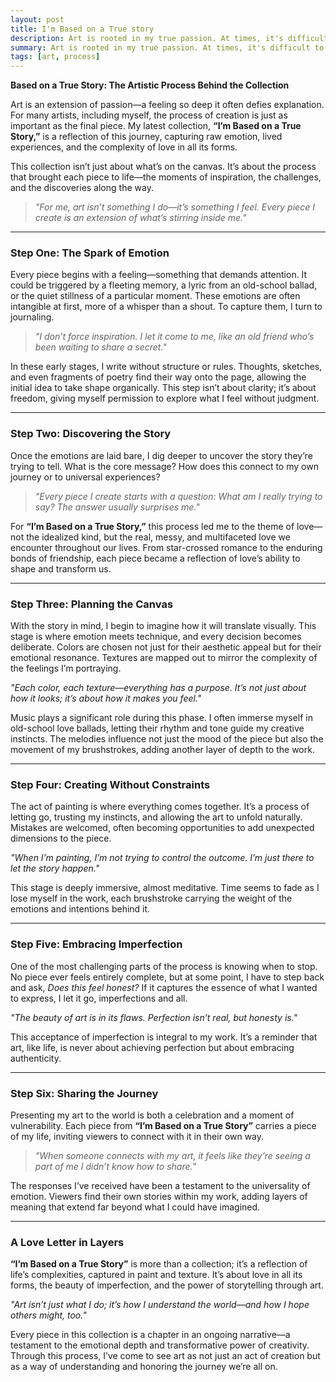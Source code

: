 ```yaml
---
layout: post
title: I'm Based on a True story
description: Art is rooted in my true passion. At times, it's difficult to articulate, but I’ve found it’s better to let it flow naturally. When I first considered art journaling, I thought it would be challenging to find freedom in my writing. Yet, to my surprise, it came effortlessly—almost as if I’d been waiting for this moment.
summary: Art is rooted in my true passion. At times, it's difficult to articulate, but I’ve found it’s better to let it flow naturally.
tags: [art, process]
---
```


**Based on a True Story: The Artistic Process Behind the Collection**  

Art is an extension of passion—a feeling so deep it often defies explanation. For many artists, including myself, the process of creation is just as important as the final piece. My latest collection, **“I’m Based on a True Story,”** is a reflection of this journey, capturing raw emotion, lived experiences, and the complexity of love in all its forms.  

This collection isn’t just about what’s on the canvas. It’s about the process that brought each piece to life—the moments of inspiration, the challenges, and the discoveries along the way.  

> *"For me, art isn’t something I do—it’s something I feel. Every piece I create is an extension of what’s stirring inside me."*  

---

### **Step One: The Spark of Emotion**  
Every piece begins with a feeling—something that demands attention. It could be triggered by a fleeting memory, a lyric from an old-school ballad, or the quiet stillness of a particular moment. These emotions are often intangible at first, more of a whisper than a shout. To capture them, I turn to journaling.  

> *"I don’t force inspiration. I let it come to me, like an old friend who’s been waiting to share a secret."*  

In these early stages, I write without structure or rules. Thoughts, sketches, and even fragments of poetry find their way onto the page, allowing the initial idea to take shape organically. This step isn’t about clarity; it’s about freedom, giving myself permission to explore what I feel without judgment.  

---

### **Step Two: Discovering the Story**  
Once the emotions are laid bare, I dig deeper to uncover the story they’re trying to tell. What is the core message? How does this connect to my own journey or to universal experiences?  

> *"Every piece I create starts with a question: What am I really trying to say? The answer usually surprises me."*  

For **“I’m Based on a True Story,”** this process led me to the theme of love—not the idealized kind, but the real, messy, and multifaceted love we encounter throughout our lives. From star-crossed romance to the enduring bonds of friendship, each piece became a reflection of love’s ability to shape and transform us.  

---

### **Step Three: Planning the Canvas**  
With the story in mind, I begin to imagine how it will translate visually. This stage is where emotion meets technique, and every decision becomes deliberate. Colors are chosen not just for their aesthetic appeal but for their emotional resonance. Textures are mapped out to mirror the complexity of the feelings I’m portraying.  

*"Each color, each texture—everything has a purpose. It’s not just about how it looks; it’s about how it makes you feel."*  

Music plays a significant role during this phase. I often immerse myself in old-school love ballads, letting their rhythm and tone guide my creative instincts. The melodies influence not just the mood of the piece but also the movement of my brushstrokes, adding another layer of depth to the work.  

---

### **Step Four: Creating Without Constraints**  
The act of painting is where everything comes together. It’s a process of letting go, trusting my instincts, and allowing the art to unfold naturally. Mistakes are welcomed, often becoming opportunities to add unexpected dimensions to the piece.  

*"When I’m painting, I’m not trying to control the outcome. I’m just there to let the story happen."*  

This stage is deeply immersive, almost meditative. Time seems to fade as I lose myself in the work, each brushstroke carrying the weight of the emotions and intentions behind it.  

---

### **Step Five: Embracing Imperfection**  
One of the most challenging parts of the process is knowing when to stop. No piece ever feels entirely complete, but at some point, I have to step back and ask, *Does this feel honest?* If it captures the essence of what I wanted to express, I let it go, imperfections and all.  

*"The beauty of art is in its flaws. Perfection isn’t real, but honesty is."*  

This acceptance of imperfection is integral to my work. It’s a reminder that art, like life, is never about achieving perfection but about embracing authenticity.  

---

### **Step Six: Sharing the Journey**  
Presenting my art to the world is both a celebration and a moment of vulnerability. Each piece from **“I’m Based on a True Story”** carries a piece of my life, inviting viewers to connect with it in their own way.  

> *"When someone connects with my art, it feels like they’re seeing a part of me I didn’t know how to share."*  

The responses I’ve received have been a testament to the universality of emotion. Viewers find their own stories within my work, adding layers of meaning that extend far beyond what I could have imagined.  

---

### **A Love Letter in Layers**  
**“I’m Based on a True Story”** is more than a collection; it’s a reflection of life’s complexities, captured in paint and texture. It’s about love in all its forms, the beauty of imperfection, and the power of storytelling through art.  

*"Art isn’t just what I do; it’s how I understand the world—and how I hope others might, too."*  

Every piece in this collection is a chapter in an ongoing narrative—a testament to the emotional depth and transformative power of creativity. Through this process, I’ve come to see art as not just an act of creation but as a way of understanding and honoring the journey we’re all on.  